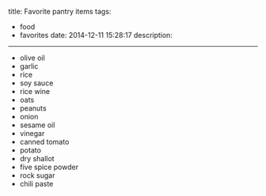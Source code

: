 title: Favorite pantry items
tags:
  - food
  - favorites
date: 2014-12-11 15:28:17
description:
---

- olive oil
- garlic
- rice
- soy sauce
- rice wine
- oats
- peanuts
- onion
- sesame oil
- vinegar
- canned tomato
- potato
- dry shallot
- five spice powder
- rock sugar
- chili paste
